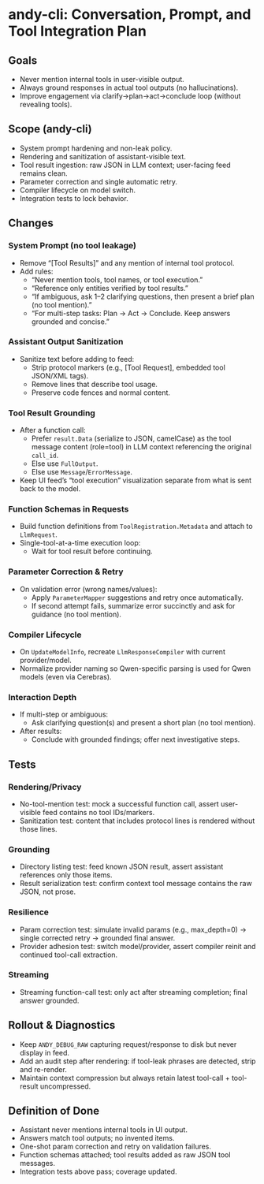 # andy-cli: Conversation, Prompt, and Tool Integration Plan

## Goals
- Never mention internal tools in user-visible output.
- Always ground responses in actual tool outputs (no hallucinations).
- Improve engagement via clarify→plan→act→conclude loop (without revealing tools).

## Scope (andy-cli)
- System prompt hardening and non-leak policy.
- Rendering and sanitization of assistant-visible text.
- Tool result ingestion: raw JSON in LLM context; user-facing feed remains clean.
- Parameter correction and single automatic retry.
- Compiler lifecycle on model switch.
- Integration tests to lock behavior.

## Changes

### System Prompt (no tool leakage)
- Remove “[Tool Results]” and any mention of internal tool protocol.
- Add rules:
  - “Never mention tools, tool names, or tool execution.”
  - “Reference only entities verified by tool results.”
  - “If ambiguous, ask 1–2 clarifying questions, then present a brief plan (no tool mention).”
  - “For multi-step tasks: Plan → Act → Conclude. Keep answers grounded and concise.”

### Assistant Output Sanitization
- Sanitize text before adding to feed:
  - Strip protocol markers (e.g., [Tool Request], embedded tool JSON/XML tags).
  - Remove lines that describe tool usage.
  - Preserve code fences and normal content.

### Tool Result Grounding
- After a function call:
  - Prefer `result.Data` (serialize to JSON, camelCase) as the tool message content (role=tool) in LLM context referencing the original `call_id`.
  - Else use `FullOutput`.
  - Else use `Message`/`ErrorMessage`.
- Keep UI feed’s “tool execution” visualization separate from what is sent back to the model.

### Function Schemas in Requests
- Build function definitions from `ToolRegistration.Metadata` and attach to `LlmRequest`.
- Single-tool-at-a-time execution loop:
  - Wait for tool result before continuing.

### Parameter Correction & Retry
- On validation error (wrong names/values):
  - Apply `ParameterMapper` suggestions and retry once automatically.
  - If second attempt fails, summarize error succinctly and ask for guidance (no tool mention).

### Compiler Lifecycle
- On `UpdateModelInfo`, recreate `LlmResponseCompiler` with current provider/model.
- Normalize provider naming so Qwen-specific parsing is used for Qwen models (even via Cerebras).

### Interaction Depth
- If multi-step or ambiguous:
  - Ask clarifying question(s) and present a short plan (no tool mention).
- After results:
  - Conclude with grounded findings; offer next investigative steps.

## Tests

### Rendering/Privacy
- No-tool-mention test: mock a successful function call, assert user-visible feed contains no tool IDs/markers.
- Sanitization test: content that includes protocol lines is rendered without those lines.

### Grounding
- Directory listing test: feed known JSON result, assert assistant references only those items.
- Result serialization test: confirm context tool message contains the raw JSON, not prose.

### Resilience
- Param correction test: simulate invalid params (e.g., max_depth=0) → single corrected retry → grounded final answer.
- Provider adhesion test: switch model/provider, assert compiler reinit and continued tool-call extraction.

### Streaming
- Streaming function-call test: only act after streaming completion; final answer grounded.

## Rollout & Diagnostics
- Keep `ANDY_DEBUG_RAW` capturing request/response to disk but never display in feed.
- Add an audit step after rendering: if tool-leak phrases are detected, strip and re-render.
- Maintain context compression but always retain latest tool-call + tool-result uncompressed.

## Definition of Done
- Assistant never mentions internal tools in UI output.
- Answers match tool outputs; no invented items.
- One-shot param correction and retry on validation failures.
- Function schemas attached; tool results added as raw JSON tool messages.
- Integration tests above pass; coverage updated.